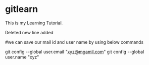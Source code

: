 # gitlearn
This is my Learning Tutorial.


Deleted new line added

#we can save our mail id and user name by using below commands 

git config --global user.email "xyz@mgamil.com"
git config --global user.name  "xyz"

